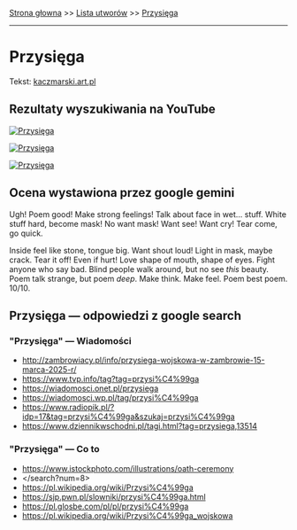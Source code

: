 [Strona głowna](../index.md) >> [Lista utworów](../list.md) >> [Przysięga](495.md)

---

# Przysięga

Tekst: [kaczmarski.art.pl](https://www.kaczmarski.art.pl/tworczosc/wiersze/przysiega/)

## Rezultaty wyszukiwania na YouTube

[![Przysięga](http://img.youtube.com/vi/thLAxHyDhTI/0.jpg)](https://www.youtube.com/watch?v=thLAxHyDhTI "Jacek Kaczmarski - Przysięga - YouTube")

[![Przysięga](http://img.youtube.com/vi/5QmjzkbF9M8/0.jpg)](https://www.youtube.com/watch?v=5QmjzkbF9M8 "Kaczmarski, Przysięga Recytacja - YouTube")

[![Przysięga](http://img.youtube.com/vi/D25LtzaISMA/0.jpg)](https://www.youtube.com/watch?v=D25LtzaISMA "Jacek Kaczmarski - Przysięga - YouTube")

## Ocena wystawiona przez google gemini

Ugh! Poem good! Make strong feelings! Talk about face in wet... stuff. White stuff hard, become mask! No want mask! Want see! Want cry! Tear come, go quick. 

Inside feel like stone, tongue big. Want shout loud! Light in mask, maybe crack. Tear it off! Even if hurt! Love shape of mouth, shape of eyes. Fight anyone who say bad. Blind people walk around, but no see *this* beauty. Poem talk strange, but poem *deep*. Make think. Make feel. Poem best poem. 10/10.


## Przysięga — odpowiedzi z google search

### "Przysięga" — Wiadomości

 - <http://zambrowiacy.pl/info/przysiega-wojskowa-w-zambrowie-15-marca-2025-r/>
 - <https://www.tvp.info/tag?tag=przysi%C4%99ga>
 - <https://wiadomosci.onet.pl/przysiega>
 - <https://wiadomosci.wp.pl/tag/przysi%C4%99ga>
 - <https://www.radiopik.pl/?idp=17&tag=przysi%C4%99ga&szukaj=przysi%C4%99ga>
 - <https://www.dziennikwschodni.pl/tagi.html?tag=przysiega,13514>

### "Przysięga" — Co to

 - <https://www.istockphoto.com/illustrations/oath-ceremony>
 - </search?num=8>
 - <https://pl.wikipedia.org/wiki/Przysi%C4%99ga>
 - <https://sjp.pwn.pl/slowniki/przysi%C4%99ga.html>
 - <https://pl.glosbe.com/pl/pl/przysi%C4%99ga>
 - <https://pl.wikipedia.org/wiki/Przysi%C4%99ga_wojskowa>

